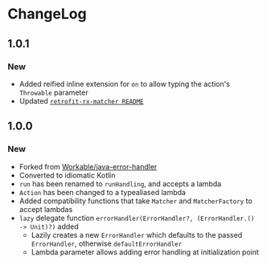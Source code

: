 # ChangeLog

## 1.0.1

### New

 - Added reified inline extension for `on` to allow typing the action's `Throwable` parameter
 - Updated [`retrofit-rx-matcher README`](https://github.com/mgray88/kotlin-error-handler/tree/1.0.1/errorhandler-matchers)

## 1.0.0

### New

 - Forked from [Workable/java-error-handler](https://github.com/Workable/java-error-handler)
 - Converted to idiomatic Kotlin
 - `run` has been renamed to `runHandling`, and accepts a lambda
 - `Action` has been changed to a typealiased lambda
 - Added compatibility functions that take `Matcher` and `MatcherFactory` to accept lambdas
 - `lazy` delegate function `errorHandler(ErrorHandler?, (ErrorHandler.() -> Unit)?)` added
   - Lazily creates a new `ErrorHandler` which defaults to the passed `ErrorHandler`, otherwise `defaultErrorHandler`
   - Lambda parameter allows adding error handling at initialization point
